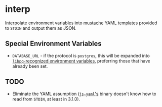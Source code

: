 # interp

Interpolate environment variables into [mustache](http://mustache.github.io/)
YAML templates provided to `STDIN` and output them as JSON.

## Special Environment Variables

* `DATABASE_URL` - if the protocol is `postgres`, this will be expanded into
  [`libpq`-recognized environment
  variables](http://www.postgresql.org/docs/9.3/interactive/libpq-envars.html),
  preferring those that have already been set.

## TODO

* Eliminate the YAML assumption
  ([`js-yaml`'s](https://github.com/nodeca/js-yaml) binary doesn't know how to
  read from `STDIN`, at least in 3.1.0).
